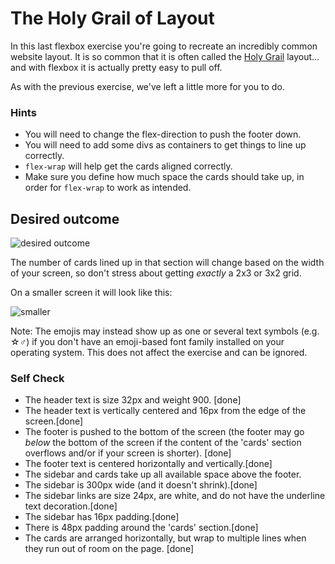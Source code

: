 # The Holy Grail of Layout

In this last flexbox exercise you're going to recreate an incredibly common website layout. It is so common that it is often called the [Holy Grail](https://www.google.com/search?q=holy+grail+layout&tbm=isch&sclient=img) layout... and with flexbox it is actually pretty easy to pull off.

As with the previous exercise, we've left a little more for you to do.

### Hints
- You will need to change the flex-direction to push the footer down.
- You will need to add some divs as containers to get things to line up correctly.
- `flex-wrap` will help get the cards aligned correctly.
-  Make sure you define how much space the cards should take up, in order for `flex-wrap` to work as intended.

## Desired outcome

![desired outcome](./desired-outcome.png)

The number of cards lined up in that section will change based on the width of your screen, so don't stress about getting _exactly_ a 2x3 or 3x2 grid.

On a smaller screen it will look like this:

![smaller](./desired-outcome-smaller.png)

Note: The emojis may instead show up as one or several text symbols (e.g. &#9734;&#9794;) if you don't have an emoji-based font family installed on your operating system. This does not affect the exercise and can be ignored.

### Self Check
- The header text is size 32px and weight 900. [done]
- The header text is vertically centered and 16px from the edge of the screen.[done]
- The footer is pushed to the bottom of the screen (the footer may go _below_ the bottom of the screen if the content of the 'cards' section overflows and/or if your screen is shorter). [done]
- The footer text is centered horizontally and vertically.[done]
- The sidebar and cards take up all available space above the footer.
- The sidebar is 300px wide (and it doesn't shrink).[done]
- The sidebar links are size 24px, are white, and do not have the underline text decoration.[done]
- The sidebar has 16px padding.[done]
- There is 48px padding around the 'cards' section.[done]
- The cards are arranged horizontally, but wrap to multiple lines when they run out of room on the page. [done]
